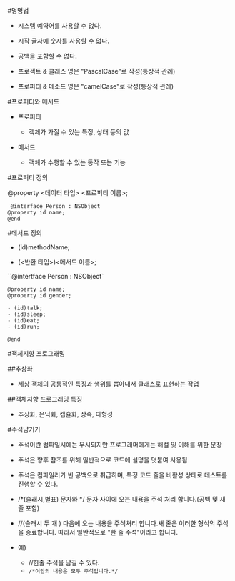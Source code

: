 #명명법

- 시스템 예약어를 사용할 수 없다.

- 시작 글자에 숫자를 사용할 수 없다.

- 공백을 포함할 수 없다.

- 프로젝트 & 클래스 명은 "PascalCase"로 작성(통상적 관례)

- 프로퍼티  & 메소드 명은 "camelCase"로 작성(통상적 관례)


#프로퍼티와 메서드

- 프로퍼티
  - 객체가 가질 수 있는 특징, 상태 등의 값

- 메서드
  - 객체가 수행할 수 있는 동작 또는 기능

#프로퍼티 정의

@property <데이터 타입> <프로퍼티 이름>;

`
@interface Person : NSObject`<br>
`@property id name;`<br>
`@end`<br>

#메서드 정의


- (id)methodName;

- (<반환 타입>)<메서드 이름>;

``@intertface Person : NSObject`<br>

`@property id name;`<br>
`@property id gender;`<br>

`- (id)talk;`<br>
`- (id)sleep;`<br>
`- (id)eat;`<br>
`- (id)run;`<br>

`@end`

#객체지향 프로그래밍

##추상화

- 세상 객체의 공통적인 특징과 행위를 뽑아내서 클래스로 표현하는 작업

##객체지향 프로그래밍 특징

- 추상화, 은닉화, 캡슐화, 상속, 다형성

#주석남기기

- 주석이란 컴파일시에는 무시되지만 프로그래머에게는 해설 및 이해를 위한 문장

- 주석은 향후 참조를 위해 일반적으로 코드에 설명을 덧붙여 사용됨

- 주석은 컴파일러가 빈 공백으로 취급하며, 특정 코드 줄을 비활성 상태로 테스트를 진행할 수 있다.

- /*(슬래시,별표) 문자와 */ 문자 사이에 오는 내용을 주석 처리 합니다.(공백 및 새 줄 포함)

- //(슬래시 두 개 ) 다음에 오는 내용을 주석처리 합니다.새 줄은 이러한 형식의 주석을 종료합니다. 따라서 일반적으로 "한 줄 주석"이라고 합니다.

- 예)
     - //한줄 주석을 남길 수 있다.
     - `/*이안의 내용은 모두 주석입니다.*/`